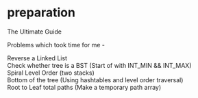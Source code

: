 # preparation
The Ultimate Guide

Problems which took time for me - 

Reverse a Linked List<br>
Check whether tree is a BST (Start of with INT_MIN && INT_MAX)<br>
Spiral Level Order (two stacks)<br>
Bottom of the tree (Using hashtables and level order traversal)<br>
Root to Leaf total paths (Make a temporary path array)
